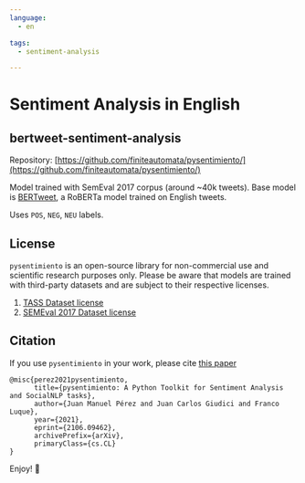 ```yaml
---
language: 
  - en

tags:
  - sentiment-analysis

---
```

# Sentiment Analysis in English
## bertweet-sentiment-analysis

Repository: [https://github.com/finiteautomata/pysentimiento/](https://github.com/finiteautomata/pysentimiento/)


Model trained with SemEval 2017 corpus (around ~40k tweets). Base model is [BERTweet](https://github.com/VinAIResearch/BERTweet), a RoBERTa model trained on English tweets.

Uses `POS`, `NEG`, `NEU` labels.

## License

`pysentimiento` is an open-source library for non-commercial use and scientific research purposes only. Please be aware that models are trained with third-party datasets and are subject to their respective licenses. 

1. [TASS Dataset license](http://tass.sepln.org/tass_data/download.php)
2. [SEMEval 2017 Dataset license]()

## Citation

If you use `pysentimiento` in your work, please cite [this paper](https://arxiv.org/abs/2106.09462)

```
@misc{perez2021pysentimiento,
      title={pysentimiento: A Python Toolkit for Sentiment Analysis and SocialNLP tasks},
      author={Juan Manuel Pérez and Juan Carlos Giudici and Franco Luque},
      year={2021},
      eprint={2106.09462},
      archivePrefix={arXiv},
      primaryClass={cs.CL}
}
```
Enjoy! 🤗
